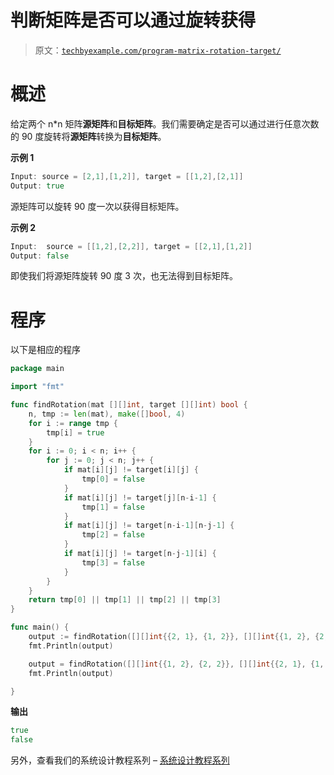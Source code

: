# 判断矩阵是否可以通过旋转获得

> 原文：[`techbyexample.com/program-matrix-rotation-target/`](https://techbyexample.com/program-matrix-rotation-target/)

# **概述**

给定两个 n*n 矩阵**源矩阵**和**目标矩阵**。我们需要确定是否可以通过进行任意次数的 90 度旋转将**源矩阵**转换为**目标矩阵**。

**示例 1**

```go
Input: source = [2,1],[1,2]], target = [[1,2],[2,1]]
Output: true
```

源矩阵可以旋转 90 度一次以获得目标矩阵。

**示例 2**

```go
Input:  source = [[1,2],[2,2]], target = [[2,1],[1,2]]
Output: false
```

即使我们将源矩阵旋转 90 度 3 次，也无法得到目标矩阵。

# **程序**

以下是相应的程序

```go
package main

import "fmt"

func findRotation(mat [][]int, target [][]int) bool {
	n, tmp := len(mat), make([]bool, 4)
	for i := range tmp {
		tmp[i] = true
	}
	for i := 0; i < n; i++ {
		for j := 0; j < n; j++ {
			if mat[i][j] != target[i][j] {
				tmp[0] = false
			}
			if mat[i][j] != target[j][n-i-1] {
				tmp[1] = false
			}
			if mat[i][j] != target[n-i-1][n-j-1] {
				tmp[2] = false
			}
			if mat[i][j] != target[n-j-1][i] {
				tmp[3] = false
			}
		}
	}
	return tmp[0] || tmp[1] || tmp[2] || tmp[3]
}

func main() {
	output := findRotation([][]int{{2, 1}, {1, 2}}, [][]int{{1, 2}, {2, 1}})
	fmt.Println(output)

	output = findRotation([][]int{{1, 2}, {2, 2}}, [][]int{{2, 1}, {1, 2}})
	fmt.Println(output)

}
```

**输出**

```go
true
false
```

另外，查看我们的系统设计教程系列 – [系统设计教程系列](https://techbyexample.com/system-design-questions/)
